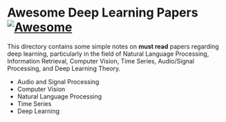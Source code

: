 # Awesome Deep Learning Papers [![Awesome](https://cdn.rawgit.com/sindresorhus/awesome/d7305f38d29fed78fa85652e3a63e154dd8e8829/media/badge.svg)](https://github.com/sindresorhus/awesome)

This directory contains some simple notes on **must read** papers regarding deep learning, particularly in the field of Natural Language Processing, Information Retrieval, Computer Vision, Time Series, Audio/Signal Processing, and Deep Learning Theory.

- Audio and Signal Processing
- Computer Vision
- Natural Language Processing
- Time Series
- Deep Learning 